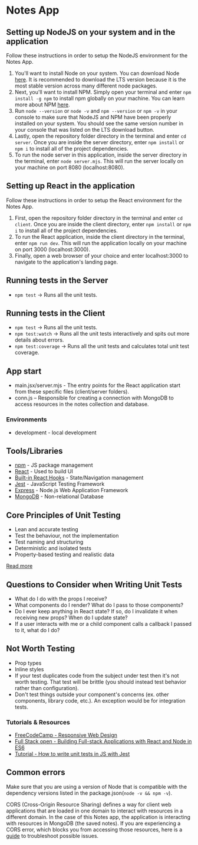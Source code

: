 # Notes App

## Setting up NodeJS on your system and in the application

Follow these instructions in order to setup the NodeJS environment for the Notes App.

1. You'll want to install Node on your system. You can download Node [here](https://nodejs.org/en). It is recommended to download the LTS version because it is the most stable version across many different node packages.
2. Next, you'll want to install NPM. Simply open your terminal and enter `npm install -g npm` to install npm globally on your machine. You can learn more about NPM [here](https://docs.npmjs.com/about-npm).
3. Run `node --version` or `node -v` and `npm --version` or `npm -v` in your console to make sure that NodeJS and NPM have been properly installed on your system. You should see the same version number in your console that was listed on the LTS download button.
4. Lastly, open the repository folder directory in the terminal and enter `cd server`. Once you are inside the server directory, enter `npm install` or `npm i` to install all of the project dependencies.
5. To run the node server in this application, inside the server directory in  the terminal, enter `node server.mjs`. This will run the server locally on your machine on port 8080 (localhost:8080).

## Setting up React in the application

Follow these instructions in order to setup the React environment for the Notes App.

1. First, open the repository folder directory in the terminal and enter `cd client`. Once you are inside the client directory, enter `npm install` or `npm i` to install all of the project dependencies.
2. To run the React application, inside the client directory in the terminal, enter `npm run dev`. This will run the application locally on your machine on port 3000 (localhost:3000).
3. Finally, open a web browser of your choice and enter localhost:3000 to navigate to the application's landing page.

## Running tests in the Server

* `npm test` -> Runs all the unit tests.

## Running tests in the Client

* `npm test` -> Runs all the unit tests.
* `npm test:watch` -> Runs all the unit tests interactively and spits out more details about errors.
* `npm test:coverage` -> Runs all the unit tests and calculates total unit test coverage.

## App start

* main.jsx/server.mjs - The entry points for the React application start from these specific files (client/server folders).
* conn.js – Responsible for creating a connection with MongoDB to access resources in the notes collection and database.

### Environments

* development - local development

## Tools/Libraries

* [npm](https://www.npmjs.com/) - JS package management
* [React](https://reactjs.org/) - Used to build UI
* [Built-in React Hooks](https://react.dev/reference/react/hooks) - State/Navigation management
* [Jest](https://jestjs.io/) - JavaScript Testing Framework
* [Express](https://expressjs.com/) - Node.js Web Application Framework
* [MongoDB](https://www.mongodb.com/) - Non-relational Database

## Core Principles of Unit Testing

* Lean and accurate testing
* Test the behaviour, not the implementation
* Test naming and structuring
* Deterministic and isolated tests
* Property-based testing and realistic data

[Read more](https://dev.to/one-beyond/the-5-principles-of-unit-testing-1p5f)

## Questions to Consider when Writing Unit Tests

* What do I do with the props I receive?
* What components do I render? What do I pass to those components?
* Do I ever keep anything in React state? If so, do I invalidate it when receiving new props? When do I update state?
* If a user interacts with me or a child component calls a callback I passed to it, what do I do?

## Not Worth Testing

* Prop types
* Inline styles
* If your test duplicates code from the subject under test then it's not worth testing. That test will be brittle (you should instead test behavior rather than configuration).
* Don't test things outside your component's concerns (ex. other components, library code, etc.). An exception would be for integration tests.

### Tutorials & Resources

* [FreeCodeCamp - Responsive Web Design](https://www.freecodecamp.org/learn/2022/responsive-web-design/)
* [Full Stack open - Building Full-stack Applications with React and Node in ES6](https://fullstackopen.com/en/#course-contents)
* [Tutorial - How to write unit tests in JS with Jest](https://dev.to/dstrekelj/how-to-write-unit-tests-in-javascript-with-jest-2e83)

## Common errors

Make sure that you are using a version of Node that is compatible with the dependency versions listed in the package.json(`node -v && npm -v`).

CORS (Cross-Origin Resource Sharing) defines a way for client web applications that are loaded in one domain to interact with resources in a different domain. In the case of this Notes app, the application is interacting with resources in MongoDB (the saved notes). If you are experiencing a CORS error, which blocks you from accessing those resources, here is a [guide](https://medium.com/@dtkatz/3-ways-to-fix-the-cors-error-and-how-access-control-allow-origin-works-d97d55946d9) to troubleshoot possible issues.